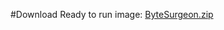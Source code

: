 #Download
Ready to run image: [ByteSurgeon.zip](%assets_url%/download/bytesurgeon/ByteSurgeon.zip) 
